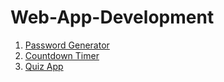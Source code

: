 # Web-App-Development
1. [Password Generator](http://127.0.0.1:5500/PasswordGenerator/index.html)
2. [Countdown Timer](http://127.0.0.1:5500/countdown%20timer/index.html)
3. [Quiz App](http://127.0.0.1:5500/quizApp/index.html)
